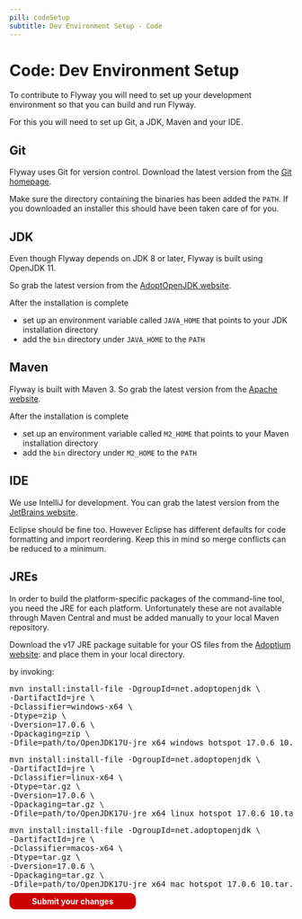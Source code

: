 ```yaml
---
pill: codeSetup
subtitle: Dev Environment Setup - Code
---
```

# Code: Dev Environment Setup

To contribute to Flyway you will need to set up your development environment so that you can build and run Flyway.

For this you will need to set up Git, a JDK, Maven and your IDE.

## Git

Flyway uses Git for version control. Download the latest version from the [Git homepage](https://git-scm.com/).

Make sure the directory containing the binaries has been added the `PATH`. If you downloaded an installer this
should have been taken care of for you.

## JDK

Even though Flyway depends on JDK 8 or later, Flyway is built using OpenJDK 11.

So grab the latest version from the [AdoptOpenJDK website](https://adoptopenjdk.net/releases.html?variant=OpenJDK17).

After the installation is complete
- set up an environment variable called `JAVA_HOME` that points to your JDK installation directory
- add the `bin` directory under `JAVA_HOME` to the `PATH`

## Maven

Flyway is built with Maven 3. So grab the latest version from the [Apache website](http://maven.apache.org/download.html).

After the installation is complete
- set up an environment variable called `M2_HOME` that points to your Maven installation directory
- add the `bin` directory under `M2_HOME` to the `PATH`

## IDE

We use IntelliJ for development. You can grab the latest version from the [JetBrains website](http://www.jetbrains.com/idea/).

Eclipse should be fine too. However Eclipse has different
defaults for code formatting and import reordering. Keep this in mind so merge conflicts can be reduced to a
minimum.

## JREs

In order to build the platform-specific packages of the command-line tool, you need the JRE for each platform.
Unfortunately these are not available through Maven Central and must be added manually to your local Maven
repository.

Download the v17 JRE package suitable for your OS files from the [Adoptium website](https://adoptium.net/temurin/releases/?version=17):
and place them in your local directory.

by invoking:

<pre class="console">mvn install:install-file -DgroupId=net.adoptopenjdk \
-DartifactId=jre \
-Dclassifier=windows-x64 \
-Dtype=zip \
-Dversion=17.0.6 \
-Dpackaging=zip \
-Dfile=path/to/OpenJDK17U-jre_x64_windows_hotspot_17.0.6_10.zip</pre>

<pre class="console">mvn install:install-file -DgroupId=net.adoptopenjdk \
-DartifactId=jre \
-Dclassifier=linux-x64 \
-Dtype=tar.gz \
-Dversion=17.0.6 \
-Dpackaging=tar.gz \
-Dfile=path/to/OpenJDK17U-jre_x64_linux_hotspot_17.0.6_10.tar.gz</pre>

<pre class="console">mvn install:install-file -DgroupId=net.adoptopenjdk \
-DartifactId=jre \
-Dclassifier=macos-x64 \
-Dtype=tar.gz \
-Dversion=17.0.6 \
-Dpackaging=tar.gz \
-Dfile=path/to/OpenJDK17U-jre_x64_mac_hotspot_17.0.6_10.tar.gz</pre>

<p class="next-steps">
    <a style="text-decoration: none; background: rgb(204,0,0); padding: 6px 40px; border-radius: 10px; color: white; font-weight: bold;" href="Code - Submit your Changes">Submit your changes <i class="fa fa-arrow-right"></i></a>
</p>
